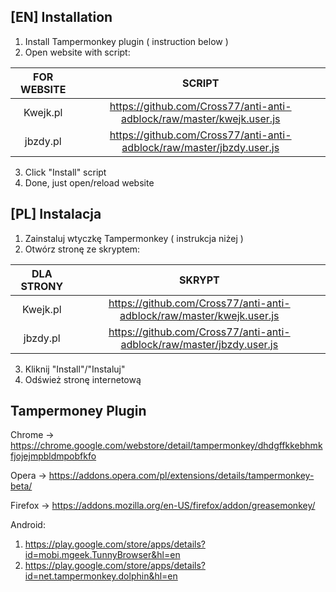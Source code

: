## [EN] Installation
1. Install Tampermonkey plugin ( instruction below )
2. Open website with script:

| FOR WEBSITE | SCRIPT |
|:-----------------:|:------------------------------:|
|Kwejk.pl | https://github.com/Cross77/anti-anti-adblock/raw/master/kwejk.user.js |
|jbzdy.pl | https://github.com/Cross77/anti-anti-adblock/raw/master/jbzdy.user.js |

3. Click "Install" script
4. Done, just open/reload website

## [PL] Instalacja
1. Zainstaluj wtyczkę Tampermonkey ( instrukcja niżej )
2. Otwórz stronę ze skryptem:

| DLA STRONY | SKRYPT |
|:-----------------:|:------------------------------:|
|Kwejk.pl | https://github.com/Cross77/anti-anti-adblock/raw/master/kwejk.user.js |
|jbzdy.pl | https://github.com/Cross77/anti-anti-adblock/raw/master/jbzdy.user.js |


3. Kliknij "Install"/"Instaluj"
4. Odśwież stronę internetową

## Tampermoney Plugin
Chrome -> https://chrome.google.com/webstore/detail/tampermonkey/dhdgffkkebhmkfjojejmpbldmpobfkfo

Opera -> https://addons.opera.com/pl/extensions/details/tampermonkey-beta/

Firefox -> https://addons.mozilla.org/en-US/firefox/addon/greasemonkey/

Android:
1. https://play.google.com/store/apps/details?id=mobi.mgeek.TunnyBrowser&hl=en
2. https://play.google.com/store/apps/details?id=net.tampermonkey.dolphin&hl=en

